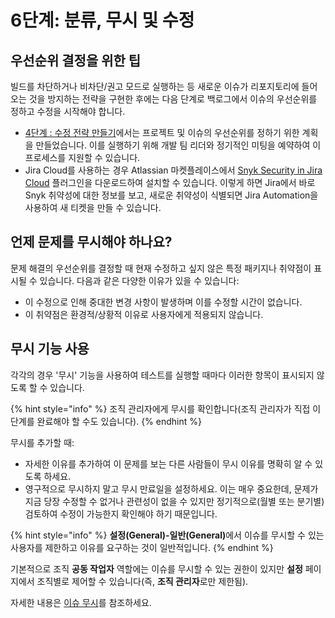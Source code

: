 # 6단계: 분류, 무시 및 수정

## 우선순위 결정을 위한 팁

빌드를 차단하거나 비차단/권고 모드로 실행하는 등 새로운 이슈가 리포지토리에 들어오는 것을 방지하는 전략을 구현한 후에는 다음 단계로 백로그에서 이슈의 우선순위를 정하고 수정을 시작해야 합니다.

* [4단계 : 수정 전략 만들기](phase-4-create-a-fix-strategy.md)에서는 프로젝트 및 이슈의 우선순위를 정하기 위한 계획을 만들었습니다. 이를 실행하기 위해 개발 팀 리더와 정기적인 미팅을 예약하여 이 프로세스를 지원할 수 있습니다.
* Jira Cloud를 사용하는 경우 Atlassian 마켓플레이스에서 [Snyk Security in Jira Cloud](https://marketplace.atlassian.com/apps/1230482/snyk-security-in-jira-cloud) 플러그인을 다운로드하여 설치할 수 있습니다. 이렇게 하면 Jira에서 바로 Snyk 취약성에 대한 정보를 보고, 새로운 취약성이 식별되면 Jira Automation을 사용하여 새 티켓을 만들 수 있습니다.

## 언제 문제를 무시해야 하나요?

문제 해결의 우선순위를 결정할 때 현재 수정하고 싶지 않은 특정 패키지나 취약점이 표시될 수 있습니다. 다음과 같은 다양한 이유가 있을 수 있습니다:

* 이 수정으로 인해 중대한 변경 사항이 발생하며 이를 수정할 시간이 없습니다.
* 이 취약점은 환경적/상황적 이유로 사용자에게 적용되지 않습니다.

## 무시 기능 사용

각각의 경우 '무시' 기능을 사용하여 테스트를 실행할 때마다 이러한 항목이 표시되지 않도록 할 수 있습니다.

{% hint style="info" %}
조직 관리자에게 무시를 확인합니다(조직 관리자가 직접 이 단계를 완료해야 할 수도 있습니다).
{% endhint %}

무시를 추가할 때:

* 자세한 이유를 추가하여 이 문제를 보는 다른 사람들이 무시 이유를 명확히 알 수 있도록 하세요.
* 영구적으로 무시하지 말고 무시 만료일을 설정하세요. 이는 매우 중요한데, 문제가 지금 당장 수정할 수 없거나 관련성이 없을 수 있지만 정기적으로(월별 또는 분기별) 검토하여 수정이 가능한지 확인해야 하기 때문입니다.

{% hint style="info" %}
**설정(General)-일반(General)**&#xC5D0;서 이슈를 무시할 수 있는 사용자를 제한하고 이유를 요구하는 것이 일반적입니다.
{% endhint %}

기본적으로 조직 **공동 작업자** 역할에는 이슈를 무시할 수 있는 권한이 있지만 **설정** 페이지에서 조직별로 제어할 수 있습니다(즉, **조직 관리자**로만 제한됨).

자세한 내용은 [이슈 무시](../../scan-with-snyk/find-and-manage-priority-issues/ignore-issues/)를 참조하세요.

##
